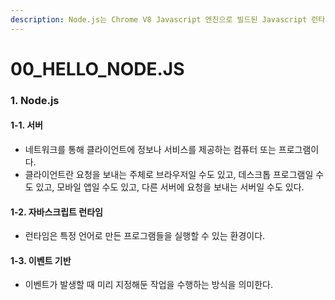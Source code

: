 ```yaml
---
description: Node.js는 Chrome V8 Javascript 엔진으로 빌드된 Javascript 런타임입니다.
---
```


# 00\_HELLO\_NODE.JS

### 1. Node.js

#### 1-1. 서버

* 네트워크를 통해 클라이언트에 정보나 서비스를 제공하는 컴퓨터 또는 프로그램이다.
* 클라이언트란 요청을 보내는 주체로 브라우저일 수도 있고, 데스크톱 프로그램일 수도 있고, 모바일 앱일 수도 있고, 다른 서버에 요청을 보내는 서버일 수도 있다.

#### 1-2. 자바스크립트 런타임

* 런타임은 특정 언어로 만든 프로그램들을 실행할 수 있는 환경이다.

#### 1-3. 이벤트 기반

* 이벤트가 발생할 때 미리 지정해둔 작업을 수행하는 방식을 의미한다.

